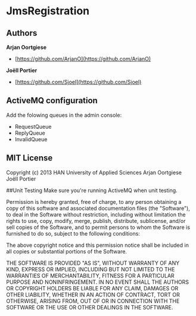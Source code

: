 # JmsRegistration

## Authors

**Arjan Oortgiese**

+ [https://github.com/ArjanO](https://github.com/ArjanO)

**Joëll Portier**

+ [https://github.com/Sjoel](https://github.com/Sjoel)

## ActiveMQ configuration

Add the folowing queues in the admin console:
+ RequestQueue
+ ReplyQueue
+ InvalidQueue

## MIT License
Copyright (c) 2013 HAN University of Applied Sciences
Arjan Oortgiese
Joëll Portier

##Unit Testing
Make sure you're running ActiveMQ when unit testing.

Permission is hereby granted, free of charge, to any person
obtaining a copy of this software and associated documentation
files (the "Software"), to deal in the Software without
restriction, including without limitation the rights to use,
copy, modify, merge, publish, distribute, sublicense, and/or sell
copies of the Software, and to permit persons to whom the
Software is furnished to do so, subject to the following
conditions:

The above copyright notice and this permission notice shall be
included in all copies or substantial portions of the Software.

THE SOFTWARE IS PROVIDED "AS IS", WITHOUT WARRANTY OF ANY KIND,
EXPRESS OR IMPLIED, INCLUDING BUT NOT LIMITED TO THE WARRANTIES
OF MERCHANTABILITY, FITNESS FOR A PARTICULAR PURPOSE AND
NONINFRINGEMENT. IN NO EVENT SHALL THE AUTHORS OR COPYRIGHT
HOLDERS BE LIABLE FOR ANY CLAIM, DAMAGES OR OTHER LIABILITY,
WHETHER IN AN ACTION OF CONTRACT, TORT OR OTHERWISE, ARISING
FROM, OUT OF OR IN CONNECTION WITH THE SOFTWARE OR THE USE OR
OTHER DEALINGS IN THE SOFTWARE.
